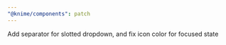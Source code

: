 ```yaml
---
"@knime/components": patch
---
```


Add separator for slotted dropdown, and fix icon color for focused state
